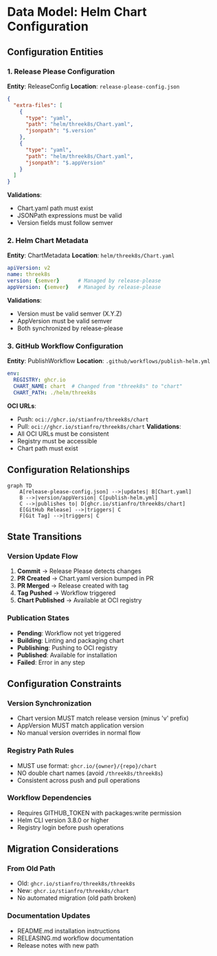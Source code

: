 # Data Model: Helm Chart Configuration

## Configuration Entities

### 1. Release Please Configuration
**Entity**: ReleaseConfig
**Location**: `release-please-config.json`
```json
{
  "extra-files": [
    {
      "type": "yaml",
      "path": "helm/threek8s/Chart.yaml",
      "jsonpath": "$.version"
    },
    {
      "type": "yaml",
      "path": "helm/threek8s/Chart.yaml",
      "jsonpath": "$.appVersion"
    }
  ]
}
```
**Validations**:
- Chart.yaml path must exist
- JSONPath expressions must be valid
- Version fields must follow semver

### 2. Helm Chart Metadata
**Entity**: ChartMetadata
**Location**: `helm/threek8s/Chart.yaml`
```yaml
apiVersion: v2
name: threek8s
version: {semver}      # Managed by release-please
appVersion: {semver}   # Managed by release-please
```
**Validations**:
- Version must be valid semver (X.Y.Z)
- AppVersion must be valid semver
- Both synchronized by release-please

### 3. GitHub Workflow Configuration
**Entity**: PublishWorkflow
**Location**: `.github/workflows/publish-helm.yml`
```yaml
env:
  REGISTRY: ghcr.io
  CHART_NAME: chart  # Changed from "threek8s" to "chart"
  CHART_PATH: ./helm/threek8s
```
**OCI URLs**:
- Push: `oci://ghcr.io/stianfro/threek8s/chart`
- Pull: `oci://ghcr.io/stianfro/threek8s/chart`
**Validations**:
- All OCI URLs must be consistent
- Registry must be accessible
- Chart path must exist

## Configuration Relationships

```mermaid
graph TD
    A[release-please-config.json] -->|updates| B[Chart.yaml]
    B -->|version/appVersion| C[publish-helm.yml]
    C -->|publishes to| D[ghcr.io/stianfro/threek8s/chart]
    E[GitHub Release] -->|triggers| C
    F[Git Tag] -->|triggers| C
```

## State Transitions

### Version Update Flow
1. **Commit** → Release Please detects changes
2. **PR Created** → Chart.yaml version bumped in PR
3. **PR Merged** → Release created with tag
4. **Tag Pushed** → Workflow triggered
5. **Chart Published** → Available at OCI registry

### Publication States
- **Pending**: Workflow not yet triggered
- **Building**: Linting and packaging chart
- **Publishing**: Pushing to OCI registry
- **Published**: Available for installation
- **Failed**: Error in any step

## Configuration Constraints

### Version Synchronization
- Chart version MUST match release version (minus 'v' prefix)
- AppVersion MUST match application version
- No manual version overrides in normal flow

### Registry Path Rules
- MUST use format: `ghcr.io/{owner}/{repo}/chart`
- NO double chart names (avoid `/threek8s/threek8s`)
- Consistent across push and pull operations

### Workflow Dependencies
- Requires GITHUB_TOKEN with packages:write permission
- Helm CLI version 3.8.0 or higher
- Registry login before push operations

## Migration Considerations

### From Old Path
- Old: `ghcr.io/stianfro/threek8s/threek8s`
- New: `ghcr.io/stianfro/threek8s/chart`
- No automated migration (old path broken)

### Documentation Updates
- README.md installation instructions
- RELEASING.md workflow documentation
- Release notes with new path